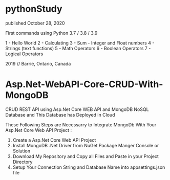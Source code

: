 # pythonStudy
published October 28, 2020

First commands using Python 3.7 / 3.8 / 3.9

  1 - Hello World 
  2 - Calculating
  3 - Sum - Integer and Float numbers
  4 - Strings (text functions)
  5 - Math Operators 
  6 - Boolean Operators 
  7 - Logical Operators 

2019 // Barrie, Ontario, Canada 

# Asp.Net-WebAPI-Core-CRUD-With-MongoDB
CRUD REST API using Asp.Net Core WEB API and MongoDB NoSQL Database and This Database has Deployed in Cloud

These Following Steps are Necessarry to Integrate MongoDb With Your Asp.Net Core Web API Project :
1) Create a Asp.Net Core Web API Project
2) Install MongoDB .Net Driver from NuGet Package Manger Console or Solution
3) Download My Repository and Copy all Files and Paste in your Project Directory 
4) Setup Your Connection String and Database Name into appsettings.json file 


